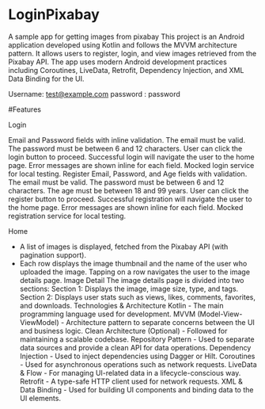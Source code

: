 # LoginPixabay
A sample app for getting images from pixabay
This project is an Android application developed using Kotlin and follows the MVVM architecture pattern. It allows users to register, login, and view images retrieved from the Pixabay API. The app uses modern Android development practices including Coroutines, LiveData, Retrofit, Dependency Injection, and XML Data Binding for the UI.

Username: test@example.com password : password

#Features

Login

Email and Password fields with inline validation.
The email must be valid.
The password must be between 6 and 12 characters.
User can click the login button to proceed.
Successful login will navigate the user to the home page.
Error messages are shown inline for each field.
Mocked login service for local testing.
Register
Email, Password, and Age fields with validation.
The email must be valid.
The password must be between 6 and 12 characters.
The age must be between 18 and 99 years.
User can click the register button to proceed.
Successful registration will navigate the user to the home page.
Error messages are shown inline for each field.
Mocked registration service for local testing.

Home

- A list of images is displayed, fetched from the Pixabay API (with pagination support).
- Each row displays the image thumbnail and the name of the user who uploaded the image.
Tapping on a row navigates the user to the image details page.
Image Detail
The image details page is divided into two sections:
Section 1: Displays the image, image size, type, and tags.
Section 2: Displays user stats such as views, likes, comments, favorites, and downloads.
Technologies & Architecture
Kotlin - The main programming language used for development.
MVVM (Model-View-ViewModel) - Architecture pattern to separate concerns between the UI and business logic.
Clean Architecture (Optional) - Followed for maintaining a scalable codebase.
Repository Pattern - Used to separate data sources and provide a clean API for data operations.
Dependency Injection - Used to inject dependencies using Dagger or Hilt.
Coroutines - Used for asynchronous operations such as network requests.
LiveData & Flow - For managing UI-related data in a lifecycle-conscious way.
Retrofit - A type-safe HTTP client used for network requests.
XML & Data Binding - Used for building UI components and binding data to the UI elements.
